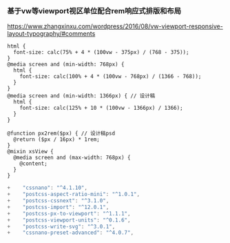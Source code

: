 ### 基于vw等viewport视区单位配合rem响应式排版和布局
https://www.zhangxinxu.com/wordpress/2016/08/vw-viewport-responsive-layout-typography/#comments
```less
html {
  font-size: calc(75% + 4 * (100vw - 375px) / (768 - 375));
}
@media screen and (min-width: 768px) {
  html {
    font-size: calc(100% + 4 * (100vw - 768px) / (1366 - 768));
  }
}
@media screen and (min-width: 1366px) { // 设计稿
  html {
    font-size: calc(125% + 10 * (100vw - 1366px) / 1366);
  }
}

@function px2rem($px) { // 设计稿psd
  @return ($px / 16px) * 1rem;
}
@mixin xsView {
  @media screen and (max-width: 768px) {
    @content;
  }
}
```


```js
+    "cssnano": "^4.1.10",
+    "postcss-aspect-ratio-mini": "^1.0.1",
+    "postcss-cssnext": "^3.1.0",
+    "postcss-import": "^12.0.1",
+    "postcss-px-to-viewport": "^1.1.1",
+    "postcss-viewport-units": "^0.1.6",
+    "postcss-write-svg": "^3.0.1",
+    "cssnano-preset-advanced": "^4.0.7",
```